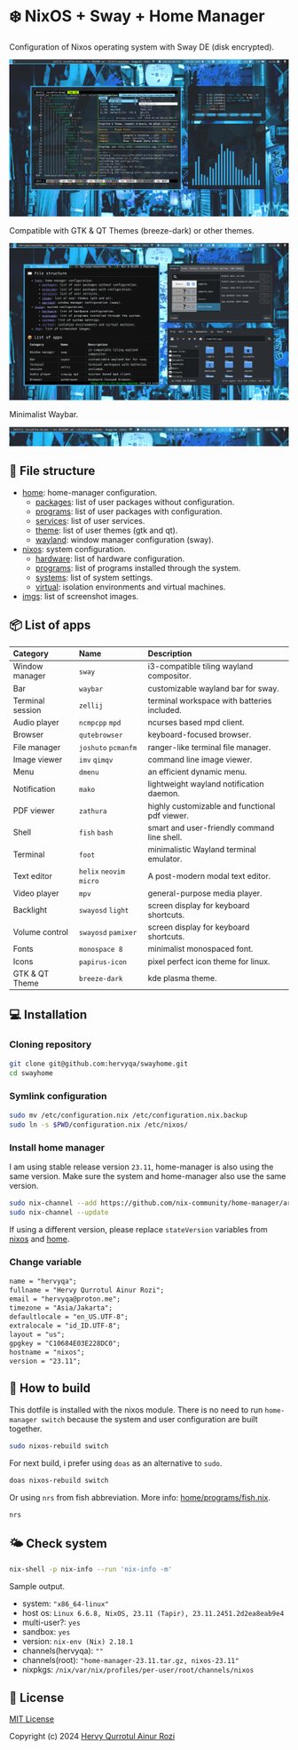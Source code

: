 # ❄️ NixOS + Sway + Home Manager

Configuration of Nixos operating system with Sway DE (disk
encrypted).

![images](./imgs/zellij-float.png )

Compatible with GTK & QT Themes (breeze-dark) or other themes.

![images](./imgs/gtk-qt-theme.png)

Minimalist Waybar.

![images](./imgs/minimalist-bar.png)

## 📖 File structure

- [home](./home): home-manager configuration.
  - [packages](./home/packages): list of user packages without configuration.
  - [programs](./home/programs): list of user packages with configuration.
  - [services](./home/services): list of user services.
  - [theme](./home/theme): list of user themes (gtk and qt).
  - [wayland](./home/wayland): window manager configuration (sway).
- [nixos](./nixos): system configuration.
  - [hardware](./nixos/hardware): list of hardware configuration.
  - [programs](./nixos/programs): list of programs installed through the system.
  - [systems](./nixos/systems): list of system settings.
  - [virtual](./nixos/virtual): isolation environments and virtual machines.
- [imgs](./imgs): list of screenshot images.

## 📦 List of apps

Category | Name | Description
:--- | :--- | :---
Window manager | `sway` | i3-compatible tiling wayland compositor.
Bar | `waybar` | customizable wayland bar for sway.
Terminal session | `zellij` | terminal workspace with batteries included.
Audio player | `ncmpcpp` `mpd` | ncurses based mpd client.
Browser | `qutebrowser` | keyboard-focused browser.
File manager | `joshuto` `pcmanfm` | ranger-like terminal file manager.
Image viewer | `imv` `qimqv` | command line image viewer.
Menu | `dmenu` | an efficient dynamic menu.
Notification | `mako` | lightweight wayland notification daemon.
PDF viewer | `zathura` | highly customizable and functional pdf viewer.
Shell | `fish` `bash` | smart and user-friendly command line shell.
Terminal | `foot` | minimalistic Wayland terminal emulator.
Text editor | `helix` `neovim` `micro` | A post-modern modal text editor.
Video player | `mpv` | general-purpose media player.
Backlight | `swayosd` `light` | screen display for keyboard shortcuts.
Volume control | `swayosd` `pamixer` | screen display for keyboard shortcuts.
Fonts | `monospace 8` | minimalist monospaced font.
Icons | `papirus-icon` | pixel perfect icon theme for linux.
GTK & QT Theme | `breeze-dark` | kde plasma theme.

## 💻 Installation

### Cloning repository

```sh
git clone git@github.com:hervyqa/swayhome.git
cd swayhome
```

### Symlink configuration

```sh
sudo mv /etc/configuration.nix /etc/configuration.nix.backup
sudo ln -s $PWD/configuration.nix /etc/nixos/
```

### Install home manager

I am using stable release version `23.11`, home-manager is also using the same
version. Make sure the system and home-manager also use the same version.

```sh
sudo nix-channel --add https://github.com/nix-community/home-manager/archive/release-23.11.tar.gz home-manager
sudo nix-channel --update
```

If using a different version, please replace `stateVersion` variables from
[nixos](./nixos/system/default.nix) and [home](./home/default.nix).

### Change variable

```plain
name = "hervyqa";
fullname = "Hervy Qurrotul Ainur Rozi";
email = "hervyqa@proton.me";
timezone = "Asia/Jakarta";
defaultlocale = "en_US.UTF-8";
extralocale = "id_ID.UTF-8";
layout = "us";
gpgkey = "C10684E03E228DC0";
hostname = "nixos";
version = "23.11";
```

## 🍵 How to build

This dotfile is installed with the nixos module.
There is no need to run `home-manager switch`
because the system and user configuration are built together.

```sh
sudo nixos-rebuild switch
```

For next build, i prefer using `doas` as an alternative to `sudo`.

```sh
doas nixos-rebuild switch

```

Or using `nrs` from fish abbreviation.
More info: [home/programs/fish.nix](./home/programs/fish.nix).

```sh
nrs
```

## 🌤 Check system

```sh
nix-shell -p nix-info --run 'nix-info -m'
```

Sample output.

- system: `"x86_64-linux"`
- host os: `Linux 6.6.8, NixOS, 23.11 (Tapir), 23.11.2451.2d2ea8eab9e4`
- multi-user?: `yes`
- sandbox: `yes`
- version: `nix-env (Nix) 2.18.1`
- channels(hervyqa): `""`
- channels(root): `"home-manager-23.11.tar.gz, nixos-23.11"`
- nixpkgs: `/nix/var/nix/profiles/per-user/root/channels/nixos`

## 🌱 License

[MIT License](./LICENSE.md)

Copyright (c) 2024 [Hervy Qurrotul Ainur Rozi](https://hervyqa.id)
